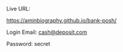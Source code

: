 Live URL:

https://aminbiography.github.io/bank-posh/

Login Email: cash@deposit.com

Password: secret


